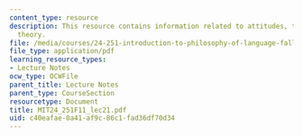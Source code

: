 ```yaml
---
content_type: resource
description: This resource contains information related to attitudes, the pragmatic
  theory.
file: /media/courses/24-251-introduction-to-philosophy-of-language-fall-2011/c40eafae0a41af9c86c1fad36df70d34_MIT24_251F11_lec21.pdf
file_type: application/pdf
learning_resource_types:
- Lecture Notes
ocw_type: OCWFile
parent_title: Lecture Notes
parent_type: CourseSection
resourcetype: Document
title: MIT24_251F11_lec21.pdf
uid: c40eafae-0a41-af9c-86c1-fad36df70d34
---
```

